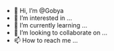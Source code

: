 - 👋 Hi, I’m @Gobya
- 👀 I’m interested in ...
- 🌱 I’m currently learning ...
- 💞️ I’m looking to collaborate on ...
- 📫 How to reach me ...

<!---
Gobya/Gobya is a ✨ special ✨ repository because its `README.md` (this file) appears on your GitHub profile.
You can click the Preview link to take a look at your changes.
--->
